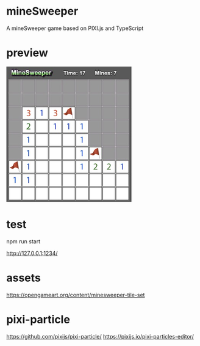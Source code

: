 # mineSweeper
A mineSweeper game based on PIXI.js and TypeScript

# preview
![Aaron Swartz](https://raw.githubusercontent.com/longyangxi/mineSweeper/master/preview.jpeg?token=AA2RPNPXYGCI3TKBW6BPPLC6FVXJW)

# test
npm run start

http://127.0.0.1:1234/

# assets
https://opengameart.org/content/minesweeper-tile-set

# pixi-particle
https://github.com/pixijs/pixi-particle/
https://pixijs.io/pixi-particles-editor/


